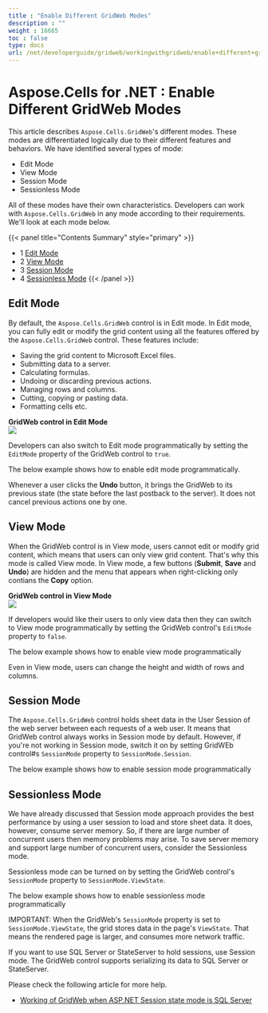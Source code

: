 ```yaml
---
title : "Enable Different GridWeb Modes" 
description : "" 
weight : 16665 
toc : false
type: docs
url: /net/developerguide/gridweb/workingwithgridweb/enable+different+gridweb+modes/
---
```


# Aspose.Cells for .NET : Enable Different GridWeb Modes


This article describes `Aspose.Cells.GridWeb`'s different modes. These modes are differentiated logically due to their different features and behaviors. We have identified several types of mode:

*   Edit Mode
*   View Mode
*   Session Mode
*   Sessionless Mode

All of these modes have their own characteristics. Developers can work with `Aspose.Cells.GridWeb` in any mode according to their requirements. We'll look at each mode below.

{{< panel title="Contents Summary" style="primary" >}}
*   1 [Edit Mode](#edit-mode)
*   2 [View Mode](#view-mode)
*   3 [Session Mode](#session-mode)
*   4 [Sessionless Mode](#sessionless-mode)
{{< /panel >}}
 

## Edit Mode

By default, the `Aspose.Cells.GridWeb` control is in Edit mode. In Edit mode, you can fully edit or modify the grid content using all the features offered by the `Aspose.Cells.GridWeb` control. These features include:

*   Saving the grid content to Microsoft Excel files.
*   Submitting data to a server.
*   Calculating formulas.
*   Undoing or discarding previous actions.
*   Managing rows and columns.
*   Cutting, copying or pasting data.
*   Formatting cells etc.

**GridWeb control in Edit Mode**  
![](https://docs2.aspose.com/cells/net/attachments/5013748/5115438.png)

Developers can also switch to Edit mode programmatically by setting the `EditMode` property of the GridWeb control to `true`.

The below example shows how to enable edit mode programmatically.

Whenever a user clicks the **Undo** button, it brings the GridWeb to its previous state (the state before the last postback to the server). It does not cancel previous actions one by one.

## View Mode

When the GridWeb control is in View mode, users cannot edit or modify grid content, which means that users can only view grid content. That's why this mode is called View mode. In View mode, a few buttons (**Submit**, **Save** and **Undo**) are hidden and the menu that appears when right-clicking only contians the **Copy** option.

**GridWeb control in View Mode**  
![](https://docs2.aspose.com/cells/net/attachments/5013748/5115438.png)

If developers would like their users to only view data then they can switch to View mode programmatically by setting the GridWeb control's `EditMode` property to `false`.

The below example shows how to enable view mode programmatically

Even in View mode, users can change the height and width of rows and columns.

## Session Mode

The `Aspose.Cells.GridWeb` control holds sheet data in the User Session of the web server between each requests of a web user. It means that GridWeb control always works in Session mode by default. However, if you're not working in Session mode, switch it on by setting GridWEb control#s `SessionMode` property to `SessionMode.Session`.

The below example shows how to enable session mode programmatically

## Sessionless Mode

We have already discussed that Session mode approach provides the best performance by using a user session to load and store sheet data. It does, however, consume server memory. So, if there are large number of concurrent users then memory problems may arise. To save server memory and support large number of concurrent users, consider the Sessionless mode.

Sessionless mode can be turned on by setting the GridWeb control's `SessionMode` property to `SessionMode.ViewState`.

The below example shows how to enable sessionless mode programmatically

IMPORTANT: When the GridWeb's `SessionMode` property is set to `SessionMode.ViewState`, the grid stores data in the page's `ViewState`. That means the rendered page is larger, and consumes more network traffic.

If you want to use SQL Server or StateServer to hold sessions, use Session mode. The GridWeb control supports serializing its data to SQL Server or StateServer.

Please check the following article for more help.

*   [Working of GridWeb when ASP.NET Session state mode is SQL Server](https://docs2.aspose.com/cells/net/developerguide/gridweb/workingwithgridweb/working+of+gridweb+when+asp.net+session+state+mode+is+sql+server)

